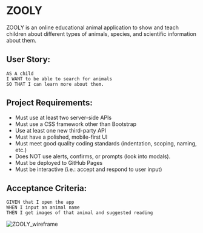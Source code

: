 # ZOOLY

ZOOLY is an online educational animal application to show and teach children about different types of animals, species, and scientific information about them.


## User Story:
```
AS A child
I WANT to be able to search for animals
SO THAT I can learn more about them.

```

## Project Requirements:
- Must use at least two server-side APIs
- Must use a CSS framework other than Bootstrap
- Use at least one new third-party API
- Must have a polished, mobile-first UI
- Must meet good quality coding standards (indentation, scoping, naming, etc.)
- Does NOT use alerts, confirms, or prompts (look into modals).
- Must be deployed to GitHub Pages
- Must be interactive (i.e.: accept and respond to user input)


## Acceptance Criteria:
```
GIVEN that I open the app
WHEN I input an animal name
THEN I get images of that animal and suggested reading

```
![ZOOLY_wireframe](https://user-images.githubusercontent.com/62815477/89718036-b04bfd00-d981-11ea-8d8a-d4a12aeaa78b.png)
